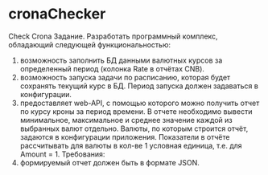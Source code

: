 # cronaChecker
Check Crona
Задание.
Разработать программный комплекс, обладающий следующей функциональностью:
1.	возможность заполнить БД данными валютных курсов за определенный период (колонка Rate в отчётах CNB).
2.	возможность запуска задачи по расписанию, которая будет сохранять текущий курс в БД. Период запуска должен задаваться в конфигурации.
3.	предоставляет web-API, с помощью которого можно получить отчет по курсу кроны за период времени. В отчете необходимо вывести минимальное, максимальное и среднее значение каждой из выбранных валют отдельно. Валюты, по которым строится отчёт, задаются в конфигурации приложения. Показатели в отчёте рассчитывать для валюты в кол-ве 1 условная единица, т.е. для Amount = 1.
Требования:
1.	формируемый отчет должен быть в формате JSON.
